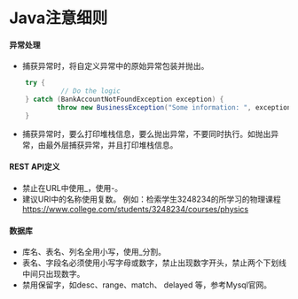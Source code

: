 # Java注意细则
#### 异常处理

* 捕获异常时，将自定义异常中的原始异常包装并抛出。
```java
    try {
   			 // Do the logic
    } catch (BankAccountNotFoundException exception) {
    		throw new BusinessException("Some information: ", exception)
    }
```
* 捕获异常时，要么打印堆栈信息，要么抛出异常，不要同时执行。如抛出异常，由最外层捕获异常，并且打印堆栈信息。

#### REST API定义

* 禁止在URL中使用_，使用-。
* 建议URI中的名称使用复数。
	例如：检索学生3248234的所学习的物理课程
                https://www.college.com/students/3248234/courses/physics

#### 数据库

* 库名、表名、列名全用小写，使用_分割。
* 表名、字段名必须使用小写字母或数字，禁止出现数字开头，禁止两个下划线中间只出现数字。
* 禁用保留字，如desc、range、match、 delayed 等，参考Mysql官网。